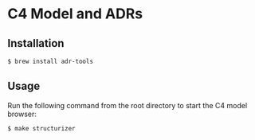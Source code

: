 # C4 Model and ADRs

## Installation

```bash
$ brew install adr-tools
```

## Usage

Run the following command from the root directory to start the C4 model browser:

```bash
$ make structurizer
```
